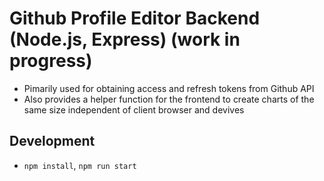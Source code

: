 # Github Profile Editor Backend (Node.js, Express) (work in progress)
- Pimarily used for obtaining access and refresh tokens from Github API
- Also provides a helper function for the frontend to create charts of the same size independent of client browser and devives

## Development
- `npm install`, `npm run start`